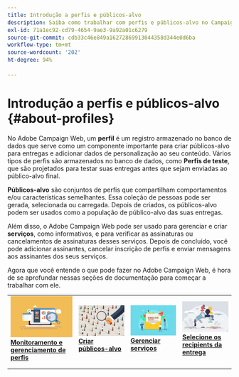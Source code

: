 ```yaml
---
title: Introdução a perfis e públicos-alvo
description: Saiba como trabalhar com perfis e públicos-alvo no Campaign Web
exl-id: 71a1ec92-cd79-4654-9ae3-9a92a01c6279
source-git-commit: cdb33c46e849a16272869913044358d344e0d6ba
workflow-type: tm+mt
source-wordcount: '202'
ht-degree: 94%

---
```


# Introdução a perfis e públicos-alvo {#about-profiles}

No Adobe Campaign Web, um **perfil** é um registro armazenado no banco de dados que serve como um componente importante para criar públicos-alvo para entregas e adicionar dados de personalização ao seu conteúdo. Vários tipos de perfis são armazenados no banco de dados, como **Perfis de teste**, que são projetados para testar suas entregas antes que sejam enviadas ao público-alvo final.

**Públicos-alvo** são conjuntos de perfis que compartilham comportamentos e/ou características semelhantes. Essa coleção de pessoas pode ser gerada, selecionada ou carregada. Depois de criados, os públicos-alvo podem ser usados como a população de público-alvo das suas entregas.

Além disso, o Adobe Campaign Web pode ser usado para gerenciar e criar **serviços**, como informativos, e para verificar as assinaturas ou cancelamentos de assinaturas desses serviços. Depois de concluído, você pode adicionar assinantes, cancelar inscrição de perfis e enviar mensagens aos assinantes dos seus serviços.

Agora que você entende o que pode fazer no Adobe Campaign Web, é hora de se aprofundar nessas seções de documentação para começar a trabalhar com ele.

<table style="table-layout:fixed"><tr style="border: 0;">
<td>
<a href="about-recipients.md">
<img src="../assets/do-not-localize/profiles-audiences-profile.png">
</a>
<div>
<a href="about-recipients.md"><strong>Monitoramento e gerenciamento de perfis</strong></a>
</div>
<p>
</td>
<td>
<a href="create-audience.md">
<img alt="Lead" src="../assets/do-not-localize/profiles-audiences-audience.png">
</a>
<div><a href="create-audience.md"><strong>Criar públicos-alvo</strong>
</div>
<p>
</td>
<td>
<a href="manage-services.md">
<img alt="Pouco frequente" src="../assets/do-not-localize/profiles-audiences-service.png">
</a>
<div>
<a href="manage-services.md"><strong>Gerenciar serviços</strong></a>
</div>
<p></td>
<td>
<a href="add-audience.md">
<img alt="Pouco frequente" src="../assets/do-not-localize/profiles-audiences-deliveries.png">
</a>
<div>
<a href="add-audience.md"><strong>Selecione os recipients da entrega</strong></a>
</div>
<p></td>
</tr></table>
